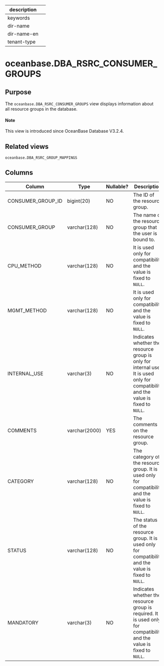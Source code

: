 | description ||
|---|---|
| keywords ||
| dir-name ||
| dir-name-en ||
| tenant-type ||

# oceanbase.DBA_RSRC_CONSUMER_GROUPS

## Purpose

The `oceanbase.DBA_RSRC_CONSUMER_GROUPS` view displays information about all resource groups in the database. 

<main id="notice" type='explain'>
  <h4>Note</h4>
  <p>This view is introduced since OceanBase Database V3.2.4. </p>
</main>

## Related views

`oceanbase.DBA_RSRC_GROUP_MAPPINGS`

## Columns

| Column | Type | Nullable? | Description |
|-------------------|----------------|------------|--------------------------------------|
| CONSUMER_GROUP_ID | bigint(20) | NO | The ID of the resource group.  |
| CONSUMER_GROUP | varchar(128) | NO | The name of the resource group that the user is bound to.  |
| CPU_METHOD | varchar(128) | NO | It is used only for compatibility and the value is fixed to `NULL`.  |
| MGMT_METHOD | varchar(128) | NO | It is used only for compatibility and the value is fixed to `NULL`.  |
| INTERNAL_USE | varchar(3) | NO | Indicates whether the resource group is only for internal use. It is used only for compatibility and the value is fixed to `NULL`.  |
| COMMENTS | varchar(2000) | YES | The comments on the resource group.  |
| CATEGORY | varchar(128) | NO | The category of the resource group. It is used only for compatibility and the value is fixed to `NULL`.  |
| STATUS | varchar(128) | NO | The status of the resource group. It is used only for compatibility and the value is fixed to `NULL`.  |
| MANDATORY | varchar(3) | NO | Indicates whether the resource group is required. It is used only for compatibility and the value is fixed to `NULL`.  |
